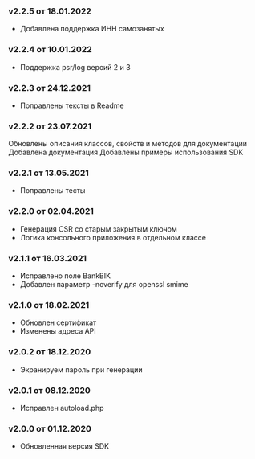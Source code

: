 ### v2.2.5 от 18.01.2022
* Добавлена поддержка ИНН самозанятых

### v2.2.4 от 10.01.2022
* Поддержка psr/log версий 2 и 3

### v2.2.3 от 24.12.2021
* Поправлены тексты в Readme

### v2.2.2 от 23.07.2021
Обновлены описания классов, свойств и методов для документации
Добавлена документация
Добавлены примеры использования SDK

### v2.2.1 от 13.05.2021
* Поправлены тесты

### v2.2.0 от 02.04.2021
* Генерация CSR со старым закрытым ключом
* Логика консольного приложения в отдельном классе

### v2.1.1 от 16.03.2021
* Исправлено поле BankBIK
* Добавлен параметр -noverify для openssl smime

### v2.1.0 от 18.02.2021
* Обновлен сертификат
* Изменены адреса API

### v2.0.2 от 18.12.2020
* Экранируем пароль при генерации 

### v2.0.1 от 08.12.2020
* Исправлен autoload.php

### v2.0.0 от 01.12.2020
* Обновленная версия SDK
